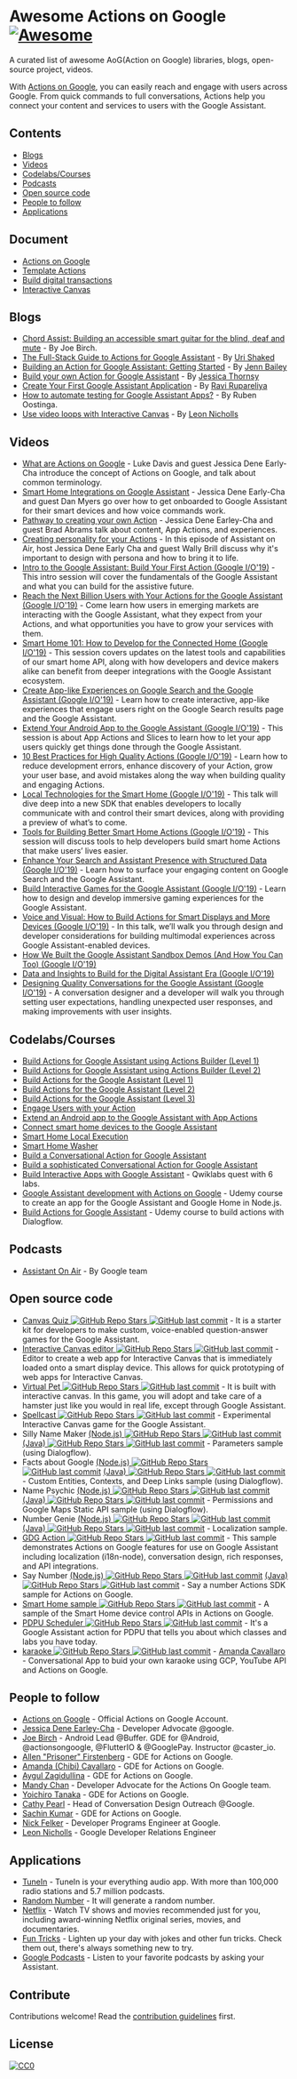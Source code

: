 # Awesome Actions on Google  [![Awesome](https://awesome.re/badge.svg)](https://awesome.re)

A curated list of awesome AoG(Action on Google) libraries, blogs, open-source project, videos.

With [Actions on Google](https://developers.google.com/actions/), you can easily reach and engage with users across Google. From quick commands to full conversations, Actions help you connect your content and services to users with the Google Assistant.

## Contents

- [Blogs](#blogs)
- [Videos](#videos)
- [Codelabs/Courses](#codelabscourses)
- [Podcasts](#podcasts)
- [Open source code](#open-source-code)
- [People to follow](#people-to-follow)
- [Applications](#applications)

## Document

- [Actions on Google](https://developers.google.com/actions/)
- [Template Actions](https://developers.google.com/actions/templates/)
- [Build digital transactions](https://developers.google.com/actions/transactions/digital/dev-guide-digital)
- [Interactive Canvas](https://developers.google.com/actions/interactivecanvas)

## Blogs
- [Chord Assist: Building an accessible smart guitar for the blind, deaf and mute](https://medium.com/google-developer-experts/chord-assist-building-an-accessible-smart-guitar-for-the-mute-deaf-and-blind-4f81669ab663) - By Joe Birch.
- [The Full-Stack Guide to Actions for Google Assistant](https://medium.com/google-developer-experts/the-full-stack-guide-to-actions-for-google-assistant-e1765edd075b) - By [Uri Shaked](https://twitter.com/UriShaked)
- [Building an Action for Google Assistant: Getting Started](https://www.raywenderlich.com/1217997-building-an-action-for-google-assistant-getting-started) - By [Jenn Bailey](https://www.raywenderlich.com/u/invisigothcodegirl)
- [Build your own Action for Google Assistant](https://www.androidauthority.com/how-to-build-google-assistant-actions-877154/) - By [Jessica Thornsy](https://www.androidauthority.com/author/jessicathornsby/)
- [Create Your First Google Assistant Application](https://android.jlelse.eu/create-your-first-google-assitant-application-9a51cea37728) - By [Ravi Rupareliya](https://twitter.com/ravi_rupareliya)
- [How to automate testing for Google Assistant Apps?](https://xebia.com/blog/how-to-automate-testing-for-google-assistant-apps/) - By Ruben Oostinga.
- [Use video loops with Interactive Canvas](https://medium.com/google-developers/use-video-loops-with-interactive-canvas-dc7503e95c6a) - By [Leon Nicholls](https://twitter.com/TheLeonNicholls)

## Videos
- [What are Actions on Google](https://youtu.be/D-lhorsDlUQ) - Luke Davis and guest Jessica Dene Early-Cha introduce the concept of Actions on Google, and talk about common terminology.
- [Smart Home Integrations on Google Assistant](https://youtu.be/cxABjSOa6RY) - Jessica Dene Early-Cha and guest Dan Myers go over how to get onboarded to Google Assistant for their smart devices and how voice commands work.
- [Pathway to creating your own Action](https://youtu.be/Jy4CsxNafeE) - Jessica Dene Earley-Cha and guest Brad Abrams talk about content, App Actions, and experiences. 
- [Creating personality for your Actions](https://youtu.be/dh_mixqvrP0) - In this episode of Assistant on Air, host Jessica Dene Early Cha and guest Wally Brill discuss why it's important to design with persona and how to bring it to life.
- [Intro to the Google Assistant: Build Your First Action (Google I/O'19)](https://youtu.be/dpNrq_wiqGs) - This intro session will cover the fundamentals of the Google Assistant and what you can build for the assistive future.
- [Reach the Next Billion Users with Your Actions for the Google Assistant (Google I/O'19)](https://youtu.be/ak6Uj02DTjk) - Come learn how users in emerging markets are interacting with the Google Assistant, what they expect from your Actions, and what opportunities you have to grow your services with them.
- [Smart Home 101: How to Develop for the Connected Home (Google I/O'19)](https://youtu.be/SJ2KYVKfURA) - This session covers updates on the latest tools and capabilities of our smart home API, along with how developers and device makers alike can benefit from deeper integrations with the Google Assistant ecosystem.
- [Create App-like Experiences on Google Search and the Google Assistant (Google I/O'19)](https://youtu.be/0Hyt7gjHYO4) - Learn how to create interactive, app-like experiences that engage users right on the Google Search results page and the Google Assistant.
- [Extend Your Android App to the Google Assistant (Google I/O'19)](https://youtu.be/vQALSeGy9aY) - This session is about App Actions and Slices to learn how to let your app users quickly get things done through the Google Assistant.
- [10 Best Practices for High Quality Actions (Google I/O'19)](https://youtu.be/oo5dFEW0Vk8) - Learn how to reduce development errors, enhance discovery of your Action, grow your user base, and avoid mistakes along the way when building quality and engaging Actions.
- [Local Technologies for the Smart Home (Google I/O'19)](https://youtu.be/Y6Ue5hQ9meM) - This talk will dive deep into a new SDK that enables developers to locally communicate with and control their smart devices, along with providing a preview of what’s to come.
- [Tools for Building Better Smart Home Actions (Google I/O'19)](https://youtu.be/1I-7lpZu_PA) - This session will discuss tools to help developers build smart home Actions that make users’ lives easier.
- [Enhance Your Search and Assistant Presence with Structured Data (Google I/O'19)](https://youtu.be/GR1j2ADyGvA) - Learn how to surface your engaging content on Google Search and the Google Assistant.
- [Build Interactive Games for the Google Assistant (Google I/O'19)](https://youtu.be/J8lsvvJ21Ok) - Learn how to design and develop immersive gaming experiences for the Google Assistant.
- [Voice and Visual: How to Build Actions for Smart Displays and More Devices (Google I/O'19)](https://youtu.be/Oh4lCL05XWc) - In this talk, we’ll walk you through design and developer considerations for building multimodal experiences across Google Assistant-enabled devices.
- [How We Built the Google Assistant Sandbox Demos (And How You Can Too) (Google I/O'19)](https://youtu.be/w2wDR8rr0Hk) 
- [Data and Insights to Build for the Digital Assistant Era (Google I/O'19)](https://youtu.be/b3nDCC2K3rY)
- [Designing Quality Conversations for the Google Assistant (Google I/O'19)](https://youtu.be/ZRjkSqVedfY) - A conversation designer and a developer will walk you through setting user expectations, handling unexpected user responses, and making improvements with user insights.

## Codelabs/Courses
- [Build Actions for Google Assistant using Actions Builder (Level 1)](https://codelabs.developers.google.com/codelabs/actions-builder-1/index.html)
- [Build Actions for Google Assistant using Actions Builder (Level 2)](https://codelabs.developers.google.com/codelabs/actions-builder-2/index.html)
- [Build Actions for the Google Assistant (Level 1)](https://codelabs.developers.google.com/codelabs/actions-1/index.html)
- [Build Actions for the Google Assistant (Level 2)](https://codelabs.developers.google.com/codelabs/actions-2/index.html)
- [Build Actions for the Google Assistant (Level 3)](https://codelabs.developers.google.com/codelabs/actions-3/index.html)
- [Engage Users with your Action](https://codelabs.developers.google.com/codelabs/actions-user-engagement/index.html)
- [Extend an Android app to the Google Assistant with App Actions](https://codelabs.developers.google.com/codelabs/appactions/index.html)
- [Connect smart home devices to the Google Assistant](https://codelabs.developers.google.com/codelabs/smarthome-washer/index.html)
- [Smart Home Local Execution](https://codelabs.developers.google.com/codelabs/smarthome-local/index.html)
- [Smart Home Washer](https://codelabs.developers.google.com/codelabs/smarthome-washer/index.html)
- [Build a Conversational Action for Google Assistant](https://codelabs.developers.google.com/codelabs/actions-1)
- [Build a sophisticated Conversational Action for Google Assistant](https://codelabs.developers.google.com/codelabs/actions-2)
- [Build Interactive Apps with Google Assistant](https://www.qwiklabs.com/quests/61) - Qwiklabs quest with 6 labs.
- [Google Assistant development with Actions on Google](https://www.udemy.com/course/actions-on-google-app-google-assistant/) - Udemy course to create an app for the Google Assistant and Google Home in Node.js.
- [Build Actions for Google Assistant](https://www.udemy.com/course/buildactionsforgoogleassistant/) - Udemy course to build actions with Dialogflow.

## Podcasts
- [Assistant On Air](https://podcasts.google.com/?feed=aHR0cHM6Ly9hY3Rpb25zb25nb29nbGUubGlic3luLmNvbS9yc3M&ved=0CAAQ4aUDahcKEwiQruG2mJTnAhUAAAAAHQAAAAAQAQ) - By Google team

## Open source code
- [Canvas Quiz ![GitHub Repo Stars](https://img.shields.io/github/stars/googlecreativelab/aog-canvas-quiz) ![GitHub last commit](https://img.shields.io/github/last-commit/googlecreativelab/aog-canvas-quiz)](https://github.com/googlecreativelab/aog-canvas-quiz) - It is a starter kit for developers to make custom, voice-enabled question-answer games for the Google Assistant.
- [Interactive Canvas editor ![GitHub Repo Stars](https://img.shields.io/github/stars/actions-on-google-labs/interactive-canvas-editor-nodejs) ![GitHub last commit](https://img.shields.io/github/last-commit/actions-on-google-labs/interactive-canvas-editor-nodejs)](https://github.com/actions-on-google-labs/interactive-canvas-editor-nodejs) - Editor to create a web app for Interactive Canvas that is immediately loaded onto a smart display device. This allows for quick prototyping of web apps for Interactive Canvas.
- [Virtual Pet ![GitHub Repo Stars](https://img.shields.io/github/stars/actions-on-google-labs/virtual-pet-game-nodejs) ![GitHub last commit](https://img.shields.io/github/last-commit/actions-on-google-labs/virtual-pet-game-nodejs)](https://github.com/actions-on-google-labs/virtual-pet-game-nodejs) - It is built with interactive canvas. In this game, you will adopt and take care of a hamster just like you would in real life, except through Google Assistant.
- [Spellcast ![GitHub Repo Stars](https://img.shields.io/github/stars/actions-on-google-labs/dialogflow-spellcast-nodejs) ![GitHub last commit](https://img.shields.io/github/last-commit/actions-on-google-labs/dialogflow-spellcast-nodejs)](https://github.com/actions-on-google-labs/dialogflow-spellcast-nodejs) - Experimental Interactive Canvas game for the Google Assistant.
- Silly Name Maker [(Node.js) ![GitHub Repo Stars](https://img.shields.io/github/stars/actions-on-google/dialogflow-silly-name-maker-webhook-nodejs) ![GitHub last commit](https://img.shields.io/github/last-commit/actions-on-google/dialogflow-silly-name-maker-webhook-nodejs)](https://github.com/actions-on-google/dialogflow-silly-name-maker-webhook-nodejs) [(Java) ![GitHub Repo Stars](https://img.shields.io/github/stars/actions-on-google/dialogflow-silly-name-maker-webhook-java) ![GitHub last commit](https://img.shields.io/github/last-commit/actions-on-google/dialogflow-silly-name-maker-webhook-java)](https://github.com/actions-on-google/dialogflow-silly-name-maker-webhook-java) - Parameters sample (using Dialogflow).
- Facts about Google [(Node.js) ![GitHub Repo Stars](https://img.shields.io/github/stars/actions-on-google/dialogflow-facts-about-google-nodejs) ![GitHub last commit](https://img.shields.io/github/last-commit/actions-on-google/dialogflow-facts-about-google-nodejs)](https://github.com/actions-on-google/dialogflow-facts-about-google-nodejs) [(Java) ![GitHub Repo Stars](https://img.shields.io/github/stars/actions-on-google/dialogflow-silly-name-maker-webhook-java) ![GitHub last commit](https://img.shields.io/github/last-commit/actions-on-google/dialogflow-silly-name-maker-webhook-java)](https://github.com/actions-on-google/dialogflow-silly-name-maker-webhook-java) - Custom Entities, Contexts, and Deep Links sample (using Dialogflow).
- Name Psychic [(Node.js) ![GitHub Repo Stars](https://img.shields.io/github/stars/actions-on-google/dialogflow-name-psychic-nodejs) ![GitHub last commit](https://img.shields.io/github/last-commit/actions-on-google/dialogflow-name-psychic-nodejs)](https://github.com/actions-on-google/dialogflow-name-psychic-nodejs) [(Java) ![GitHub Repo Stars](https://img.shields.io/github/stars/actions-on-google/dialogflow-name-psychic-java) ![GitHub last commit](https://img.shields.io/github/last-commit/actions-on-google/dialogflow-name-psychic-java)](https://github.com/actions-on-google/dialogflow-name-psychic-java) - Permissions and Google Maps Static API sample (using Dialogflow).
- Number Genie [(Node.js) ![GitHub Repo Stars](https://img.shields.io/github/stars/actions-on-google/dialogflow-number-genie-nodejs) ![GitHub last commit](https://img.shields.io/github/last-commit/actions-on-google/dialogflow-number-genie-nodejs)](https://github.com/actions-on-google/dialogflow-number-genie-nodejs) [(Java) ![GitHub Repo Stars](https://img.shields.io/github/stars/actions-on-google/dialogflow-number-genie-java) ![GitHub last commit](https://img.shields.io/github/last-commit/actions-on-google/dialogflow-number-genie-java)](https://github.com/actions-on-google/dialogflow-number-genie-java) - Localization sample.
- [GDG Action ![GitHub Repo Stars](https://img.shields.io/github/stars/actions-on-google/dialogflow-gdg-nodejs) ![GitHub last commit](https://img.shields.io/github/last-commit/actions-on-google/dialogflow-gdg-nodejs)](https://github.com/actions-on-google/dialogflow-gdg-nodejs) - This sample demonstrates Actions on Google features for use on Google Assistant including localization (i18n-node), conversation design, rich responses, and API integrations.
- Say Number [(Node.js) ![GitHub Repo Stars](https://img.shields.io/github/stars/actions-on-google/actionssdk-say-number-nodejs) ![GitHub last commit](https://img.shields.io/github/last-commit/actions-on-google/actionssdk-say-number-nodejs)](https://github.com/actions-on-google/actionssdk-say-number-nodejs) [(Java) ![GitHub Repo Stars](https://img.shields.io/github/stars/actions-on-google/actionssdk-say-number-java) ![GitHub last commit](https://img.shields.io/github/last-commit/actions-on-google/actionssdk-say-number-java)](https://github.com/actions-on-google/actionssdk-say-number-java) - Say a number Actions SDK sample for Actions on Google.
- [Smart Home sample ![GitHub Repo Stars](https://img.shields.io/github/stars/actions-on-google/smart-home-nodejs) ![GitHub last commit](https://img.shields.io/github/last-commit/actions-on-google/smart-home-nodejs)](https://github.com/actions-on-google/smart-home-nodejs) - A sample of the Smart Home device control APIs in Actions on Google.
- [PDPU Scheduler ![GitHub Repo Stars](https://img.shields.io/github/stars/nish17/scheduler) ![GitHub last commit](https://img.shields.io/github/last-commit/nish17/scheduler)](https://github.com/nish17/scheduler) - It's a Google Assistant action for PDPU that tells you about which classes and labs you have today.
- [karaoke ![GitHub Repo Stars](https://img.shields.io/github/stars/amdcaruso/karaoke) ![GitHub last commit](https://img.shields.io/github/last-commit/amdcaruso/karaoke)](https://github.com/amdcaruso/karaoke) - [Amanda Cavallaro](https://github.com/amdcaruso) - Conversational App to buid your own karaoke using GCP, YouTube API and Actions on Google.

## People to follow
- [Actions on Google](https://twitter.com/actionsongoogle) - Official Actions on Google Account.
- [Jessica Dene Earley-Cha](https://twitter.com/chatasweetie) - Developer Advocate @google.
- [Joe Birch](https://twitter.com/hitherejoe) - Android Lead @Buffer. GDE for @Android, @actionsongoogle, @FlutterIO & @GooglePay. Instructor @caster_io.
- [Allen "Prisoner" Firstenberg](https://twitter.com/afirstenberg) - GDE for Actions on Google.
- [Amanda (Chibi) Cavallaro](https://twitter.com/chibichibibr) -  GDE for Actions on Google.
- [Aygul Zagidullina](https://twitter.com/aygul) -  GDE for Actions on Google.
- [Mandy Chan](https://twitter.com/MandyChanNYC) - Developer Advocate for the Actions On Google team.
- [Yoichiro Tanaka](https://twitter.com/yoichiro) - GDE for Actions on Google.
- [Cathy Pearl](https://twitter.com/cpearl42) - Head of Conversation Design Outreach @Google.
- [Sachin Kumar](https://twitter.com/sachin_atk) - GDE for Actions on Google.
- [Nick Felker](https://twitter.com/handnf) - Developer Programs Engineer at Google.
- [Leon Nicholls](https://twitter.com/TheLeonNicholls) - Google Developer Relations Engineer

## Applications
- [TuneIn](https://assistant.google.com/services/a/uid/000000c9bec03997) - TuneIn is your everything audio app. With more than 100,000 radio stations and 5.7 million podcasts.
- [Random Number](https://assistant.google.com/services/a/uid/0000003b4796e827) - It will generate a random number.
- [Netflix](https://assistant.google.com/services/a/uid/0000002a8e07d537) - Watch TV shows and movies recommended just for you, including award-winning Netflix original series, movies, and documentaries.
- [Fun Tricks](https://assistant.google.com/services/a/uid/00000038e95bb789) - Lighten up your day with jokes and other fun tricks. Check them out, there's always something new to try.
- [Google Podcasts](https://assistant.google.com/services/a/uid/000000e0ea9c992f) - Listen to your favorite podcasts by asking your Assistant.

## Contribute

Contributions welcome! Read the [contribution guidelines](contributing.md) first.

## License

[![CC0](https://mirrors.creativecommons.org/presskit/buttons/88x31/svg/cc-zero.svg)](https://creativecommons.org/publicdomain/zero/1.0/)
